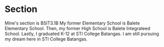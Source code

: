 # Section
Mine's section is BSIT3.1B
My former Elementary School is Balete Elementary School.
Then, my former High School is Balete Integrateed School.
Lastly, I graduated K-12 at STI College Batangas.
I am still pursuing my dream here in STI College Batangas.